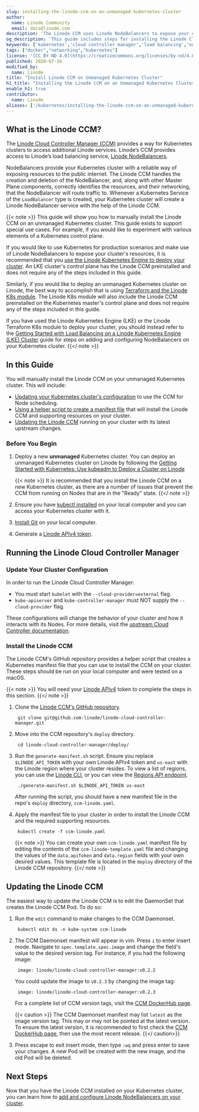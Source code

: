 ```yaml
---
slug: installing-the-linode-ccm-on-an-unmanaged-kubernetes-cluster
author:
  name: Linode Community
  email: docs@linode.com
description: 'The Linode CCM uses Linode NodeBalancers to expose your cluster''s services externally. Here''s how to install it on an unmanaged Kubernetes cluster.'
og_description: 'This guide includes steps for installing the Linode Cloud Controller Manager (CCM) on an unmanaged Kubernetes cluster. The Linode CCM allows you to use Linode NodeBalancers to expose your cluster''s services externally. The steps in this guide are only necessary for specific use cases.'
keywords: ['kubernetes','cloud controller manager','load balancing','nodebalancers']
tags: ["docker","networking","kubernetes"]
license: '[CC BY-ND 4.0](https://creativecommons.org/licenses/by-nd/4.0)'
published: 2020-07-16
modified_by:
  name: Linode
title: "Install Linode CCM on Unmanaged Kubernetes Cluster"
h1_title: "Installing the Linode CCM on an Unmanaged Kubernetes Cluster Tutorial"
enable_h1: true
contributor:
  name: Linode
aliases: ['/kubernetes/installing-the-linode-ccm-on-an-unmanaged-kubernetes-cluster/']
---
```

## What is the Linode CCM?

The [Linode Cloud Controller Manager (CCM)](https://github.com/linode/linode-cloud-controller-manager/) provides a way for Kubernetes clusters to access additional Linode services. Linode’s CCM provides access to Linode’s load balancing service, [Linode NodeBalancers](/docs/platform/nodebalancer/).

NodeBalancers provide your Kubernetes cluster with a reliable way of exposing resources to the public internet. The Linode CCM handles the creation and deletion of the NodeBalancer, and, along with other Master Plane components, correctly identifies the resources, and their networking, that the NodeBalancer will route traffic to. Whenever a Kubernetes Service of the `LoadBalancer` type is created, your Kubernetes cluster will create a Linode NodeBalancer service with the help of the Linode CCM.

{{< note >}}
This guide will show you how to manually install the Linode CCM on an unmanaged Kubernetes cluster. This guide exists to support special use cases. For example, if you would like to experiment with various elements of a Kubernetes control plane.

If you would like to use Kubernetes for production scenarios and make use of Linode NodeBalancers to expose your cluster's resources, it is recommended that you [use the Linode Kubernetes Engine to deploy your cluster](/docs/kubernetes/deploy-and-manage-a-cluster-with-linode-kubernetes-engine-a-tutorial/). An LKE cluster's control plane has the Linode CCM preinstalled and does not require any of the steps included in this guide.

Similarly, if you would like to deploy an unmanaged Kubernetes cluster on Linode, the best way to accomplish that is using [Terraform and the Linode K8s module](/docs/applications/configuration-management/terraform/how-to-provision-an-unmanaged-kubernetes-cluster-using-terraform/). The Linode K8s module will also include the Linode CCM preinstalled on the Kubernetes master's control plane and does not require any of the steps included in this guide.

If you have used the Linode Kubernetes Engine (LKE) or the Linode Terraform K8s module to deploy your cluster, you should instead refer to the [Getting Started with Load Balancing on a Linode Kubernetes Engine (LKE) Cluster](/docs/kubernetes/getting-started-with-load-balancing-on-a-lke-cluster/) guide for steps on adding and configuring NodeBalancers on your Kubernetes cluster.
{{</ note >}}

## In this Guide

You will manually install the Linode CCM on your unmanaged Kubernetes cluster. This will include:

- [Updating your Kubernetes cluster's configuration](#update-your-cluster-configuration) to use the CCM for Node scheduling.
- [Using a helper script to create a manifest file](#install-the-linode-ccm) that will install the Linode CCM and supporting resources on your cluster.
- [Updating the Linode CCM](#updating-the-linode-ccm) running on your cluster with its latest upstream changes.

### Before You Begin

1. Deploy a new **unmanaged** Kubernetes cluster. You can deploy an unmanaged Kubernetes cluster on Linode by following the [Getting Started with Kubernetes: Use kubeadm to Deploy a Cluster on Linode](/docs/kubernetes/getting-started-with-kubernetes/)

    {{< note >}}
It is recommended that you install the Linode CCM on a new Kubernetes cluster, as there are a number of issues that prevent the CCM from running on Nodes that are in the "Ready" state.
    {{</ note >}}

1. Ensure you have [kubectl installed](/docs/applications/configuration-management/terraform/how-to-provision-an-unmanaged-kubernetes-cluster-using-terraform/#install-kubectl) on your local computer and you can access your Kubernetes cluster with it.

1. [Install Git](/docs/development/version-control/how-to-install-git-on-linux-mac-and-windows/) on your local computer.

1. Generate a [Linode APIv4 token](/docs/platform/api/getting-started-with-the-linode-api/#get-an-access-token).

## Running the Linode Cloud Controller Manager

### Update Your Cluster Configuration
In order to run the Linode Cloud Controller Manager:

- You must start `kubelet` with the `--cloud-provider=external` flag.
- `kube-apiserver` and `kube-controller-manager` must NOT supply the `--cloud-provider` flag.

These configurations will change the behavior of your cluster and how it interacts with its Nodes. For more details, visit the [upstream Cloud Controller documentation](https://kubernetes.io/docs/tasks/administer-cluster/running-cloud-controller/).

### Install the Linode CCM

The Linode CCM's GitHub repository provides a helper script that creates a Kubernetes manifest file that you can use to install the CCM on your cluster. These steps should be run on your local computer and were tested on a macOS.

{{< note >}}
You will need your [Linode APIv4](/docs/platform/api/getting-started-with-the-linode-api/#get-an-access-token) token to complete the steps in this section.
{{</ note >}}

1. Clone the [Linode CCM's GitHub repository](https://github.com/linode/linode-cloud-controller-manager).

        git clone git@github.com:linode/linode-cloud-controller-manager.git

1. Move into the CCM repository's `deploy` directory.

        cd linode-cloud-controller-manager/deploy/

1. Run the `generate-manifest.sh` script. Ensure you replace `$LINODE_API_TOKEN` with your own Linode APIv4 token and `us-east` with the Linode region where your cluster resides. To view a list of regions, you can use the [Linode CLI](/docs/platform/api/using-the-linode-cli/), or you can view the [Regions API endpoint](https://api.linode.com/v4/regions).

        ./generate-manifest.sh $LINODE_API_TOKEN us-east

    After running the script, you should have a new manifest file in the repo's `deploy` directory, `ccm-linode.yaml`.

1. Apply the manifest file to your cluster in order to install the Linode CCM and the required supporting resources.

        kubectl create -f ccm-linode.yaml

    {{< note >}}
You can create your own `ccm-linode.yaml` manifest file by editing the contents of the `ccm-linode-template.yaml` file and changing the values of the `data.apiToken` and `data.region` fields with your own desired values. This template file is located in the `deploy` directory of the Linode CCM repository.
    {{</ note >}}

## Updating the Linode CCM

The easiest way to update the Linode CCM is to edit the DaemonSet that creates the Linode CCM Pod. To do so:

1. Run the `edit` command to make changes to the CCM Daemonset.

        kubectl edit ds -n kube-system ccm-linode

1. The CCM Daemonset manifest will appear in vim. Press `i` to enter insert mode. Navigate to `spec.template.spec.image` and change the field's value to the desired version tag. For instance, if you had the following image:

        image: linode/linode-cloud-controller-manager:v0.2.2

    You could update the image to `v0.2.3` by changing the image tag:

        image: linode/linode-cloud-controller-manager:v0.2.3

      For a complete list of CCM version tags, visit the [CCM DockerHub page](https://hub.docker.com/r/linode/linode-cloud-controller-manager/tags).

    {{< caution >}}
The CCM Daemonset manifest may list `latest` as the image version tag. This may or may not be pointed at the latest version. To ensure the latest version, it is recommended to first check the [CCM DockerHub page](https://hub.docker.com/r/linode/linode-cloud-controller-manager/tags), then use the most recent release.
    {{</ caution>}}

1. Press escape to exit insert mode, then type `:wq` and press enter to save your changes. A new Pod will be created with the new image, and the old Pod will be deleted.

## Next Steps

Now that you have the Linode CCM installed on your Kubernetes cluster, you can learn how to [add and configure Linode NodeBalancers on your cluster](/docs/kubernetes/getting-started-with-load-balancing-on-a-lke-cluster/#configuring-your-linode-nodebalancers-with-annotations).